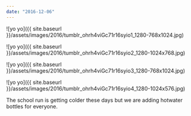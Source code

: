 ```yaml
---
date: "2016-12-06"
---
```


![yo yo]({{ site.baseurl }}/assets/images/2016/tumblr_ohrh4viGc71r16syio1_1280-768x1024.jpg)

![yo yo]({{ site.baseurl }}/assets/images/2016/tumblr_ohrh4viGc71r16syio2_1280-1024x768.jpg)

![yo yo]({{ site.baseurl }}/assets/images/2016/tumblr_ohrh4viGc71r16syio3_1280-768x1024.jpg)

![yo yo]({{ site.baseurl }}/assets/images/2016/tumblr_ohrh4viGc71r16syio4_1280-1024x576.jpg)

The school run is getting colder these days but we are adding hotwater bottles for everyone.
